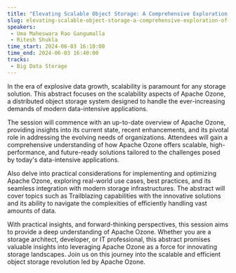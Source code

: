 ```yaml
---
title: "Elevating Scalable Object Storage: A Comprehensive Exploration of Ozone’s Trailblazing Capabilities"
slug: elevating-scalable-object-storage-a-comprehensive-exploration-of-ozones-trailblazing-capabilities
speakers:
 - Uma Maheswara Rao Gangumalla
 - Ritesh Shukla
time_start: 2024-06-03 16:10:00
time_end: 2024-06-03 16:40:00
tracks:
 - Big Data Storage
---
```


In the era of explosive data growth, scalability is paramount for any storage solution. This abstract focuses on the scalability aspects of Apache Ozone, a distributed object storage system designed to handle the ever-increasing demands of modern data-intensive applications.
 
 
 
 The session will commence with an up-to-date overview of Apache Ozone, providing insights into its current state, recent enhancements, and its pivotal role in addressing the evolving needs of organizations. Attendees will gain a comprehensive understanding of how Apache Ozone offers scalable, high-performance, and future-ready solutions tailored to the challenges posed by today's data-intensive applications.
 
 
 
 Also delve into practical considerations for implementing and optimizing Apache Ozone, exploring real-world use cases, best practices, and its seamless integration with modern storage infrastructures. The abstract will cover topics such as Trailblazing capabilities with the innovative solutions and its ability to navigate the complexities of efficiently handling vast amounts of data.
 
 
 
 With practical insights, and forward-thinking perspectives, this session aims to provide a deep understanding of Apache Ozone. Whether you are a storage architect, developer, or IT professional, this abstract promises valuable insights into leveraging Apache Ozone as a force for innovating storage landscapes. Join us on this journey into the scalable and efficient object storage revolution led by Apache Ozone.